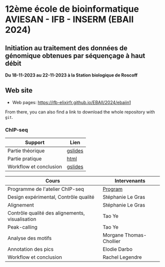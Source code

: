 
# 12ème école de bioinformatique AVIESAN - IFB - INSERM (EBAII 2024)

## Initiation au traitement des données de génomique obtenues par séquençage à haut débit

**Du 18-11-2023 au 22-11-2023 à la Station biologique de Roscoff**


## Web site

- Web pages: <https://ifb-elixirfr.github.io/EBAII/2024/ebaiin1>

From there, you can also find a link to download the whole repository with `git`.

### ChIP-seq

| Support | Lien |
|----------------------------------|------------------|
| Partie théorique | [gslides](https://docs.google.com/presentation/d/1MP-KH6PzMjIZb4tCiuPmxTiJd7Xvqr4GdMcjej60vH4/edit?usp=sharing) |
| Partie pratique | [html](chip-seq/hands-on/hands-on.html) |
| Workflow et conclusion | [gslides](https://moodle.france-bioinformatique.fr/pluginfile.php/1023/course/section/228/ChIPSeq_worflow.html) |

| Cours | Intervenants |
|----------------------------------|------------------|
| Programme de l'atelier ChIP-seq | [Program](chip-seq/) |
| Design expérimental, Contrôle qualité | Stéphanie Le Gras |
| Alignement | Stéphanie Le Gras |
| Contrôle qualité des alignements, visualisation | Tao Ye |
| Peak-calling | Tao Ye |
| Analyse des motifs | Morgane Thomas-Chollier |
| Annotation des pics | Elodie Darbo |
| Workflow et conclusion | Rachel Legendre |

